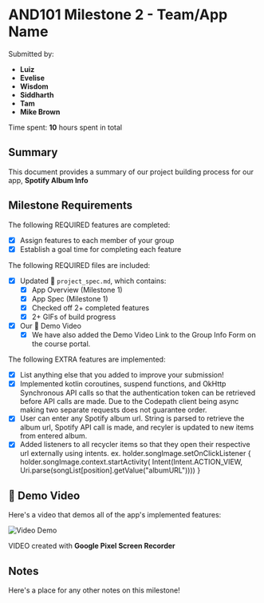 <!-- (This is a comment) INSTRUCTIONS: Go through this page and fill out any **bolded** entries with their correct values.-->

# AND101 Milestone 2 - **Team/App Name**

Submitted by:
- **Luiz**
- **Evelise**
- **Wisdom**
- **Siddharth**
- **Tam**
- **Mike Brown**

Time spent: **10** hours spent in total

## Summary

This document provides a summary of our project building process for our app, **Spotify Album Info**

## Milestone Requirements

<!-- Please be sure to change the [ ] to [x] for any features you completed.  If a feature is not checked [x], you might miss the points for that item! -->

The following REQUIRED features are completed:

- [x] Assign features to each member of your group
- [x] Establish a goal time for completing each feature

The following REQUIRED files are included:

- [x] Updated 📄 `project_spec.md`, which contains:
  - [X] App Overview (Milestone 1)
  - [X] App Spec (Milestone 1)
  - [x] Checked off 2+ completed features
  - [x] 2+ GIFs of build progress

- [x] Our 🎥 Demo Video
  - [x] We have also added the Demo Video Link to the Group Info Form on the course portal.

The following EXTRA features are implemented:

- [x] List anything else that you added to improve your submission!
- [x] Implemented kotlin coroutines, suspend functions, and OkHttp Synchronous API calls so that the authentication token 
      can be retrieved before API calls are made. Due to the Codepath client being async making two separate requests does not guarantee order.
- [x] User can enter any Spotify album url. String is parsed to retrieve the album url, Spotify API call is made, and recyler is updated to new items from entered album.
- [x] Added listeners to all recycler items so that they open their respective url externally using intents. 
      ex.
	    holder.songImage.setOnClickListener {
            holder.songImage.context.startActivity(
                Intent(Intent.ACTION_VIEW, Uri.parse(songList[position].getValue("albumURL"))))
            } 

## 🎥 Demo Video

Here's a video that demos all of the app's implemented features:

<img src='https://github.com/Group20-Project/AND101-project/blob/album/api-demo.mp4' title='Video Demo' width='' alt='Video Demo' />

VIDEO created with **Google Pixel Screen Recorder**

## Notes

Here's a place for any other notes on this milestone!
